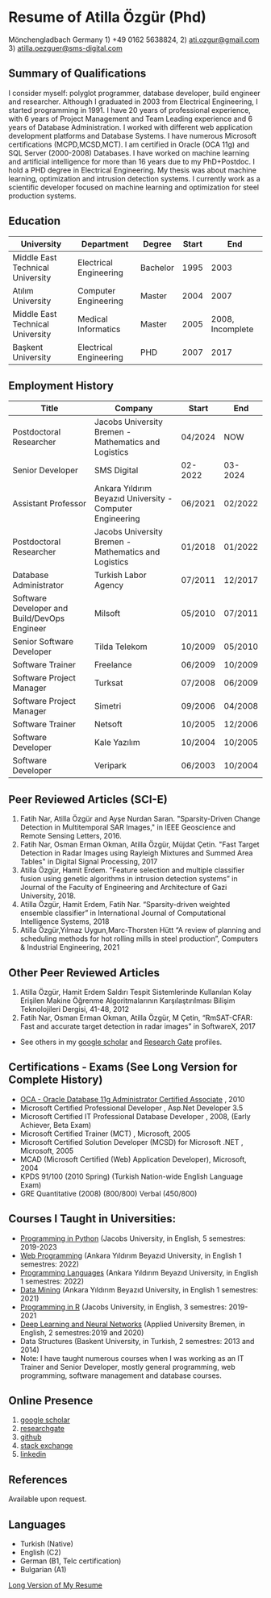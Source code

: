 # Resume of Atilla Özgür (Phd)

Mönchengladbach Germany 1) +49 0162 5638824, 2) ati.ozgur@gmail.com  3) atilla.oezguer@sms-digital.com

## Summary of Qualifications

I consider myself: polyglot programmer, database developer,  build engineer and researcher. Although I graduated in 2003 from Electrical Engineering, I started programming in 1991. 
I have 20  years of professional experience, with 6 years of Project Management and Team Leading experience and 6 years of Database Administration. I worked with different web application development platforms and Database Systems. 
I have numerous Microsoft certifications (MCPD,MCSD,MCT). 
I am certified in Oracle (OCA 11g) and SQL Server (2000-2008) Databases. I have worked on machine learning and artificial intelligence for more than 16 years due to my PhD+Postdoc. 
I hold a PHD degree in Electrical Engineering. 
My thesis was about machine learning, optimization and intrusion detection systems. 
I currently work as a scientific developer focused on machine learning and optimization for steel production systems.

## Education


| University                       | Department             | Degree   | Start | End  |
|----------------------------------|------------------------|----------|-------|------|
| Middle East Technical University | Electrical Engineering | Bachelor | 1995  | 2003 |
| Atılım University                | Computer Engineering   | Master   | 2004  | 2007 |
| Middle East Technical University | Medical Informatics    | Master   | 2005  | 2008, Incomplete |
| Başkent University               | Electrical Engineering | PHD      | 2007  | 2017 |


## Employment History

| Title             | Company     | Start   | End |
|-------------------|-------------|---------|-----|
| Postdoctoral Researcher  | Jacobs University Bremen - Mathematics and Logistics| 04/2024 | NOW |
| Senior Developer  | SMS Digital | 02-2022 | 03-2024 |
| Assistant Professor | Ankara Yıldırım Beyazıd University - Computer Engineering | 06/2021| 02/2022 |
| Postdoctoral Researcher  | Jacobs University Bremen - Mathematics and Logistics| 01/2018 | 01/2022 |
| Database Administrator  | Turkish Labor Agency | 07/2011 | 12/2017 |
| Software Developer and Build/DevOps Engineer  | Milsoft | 05/2010 | 07/2011 |
| Senior Software Developer  | Tilda Telekom | 10/2009 | 05/2010 |
| Software Trainer  | Freelance | 06/2009 | 10/2009 |
| Software Project Manager  | Turksat | 07/2008 | 06/2009 |
| Software Project Manager  | Simetri | 09/2006 | 04/2008 |
| Software Trainer  | Netsoft | 10/2005 | 12/2006 |
| Software Developer  | Kale Yazılım | 10/2004 | 10/2005 |
| Software Developer  | Veripark | 06/2003 | 10/2004 |



## Peer Reviewed Articles (SCI-E)

1. Fatih Nar, Atilla Özgür and Ayşe Nurdan Saran. "Sparsity-Driven Change Detection in Multitemporal SAR Images," in IEEE Geoscience and Remote Sensing Letters,  2016.
2. Fatih Nar, Osman Erman Okman, Atilla Özgür, Müjdat Çetin.  "Fast Target Detection in Radar Images using Rayleigh Mixtures and Summed Area Tables" in Digital Signal Processing, 2017
3. Atilla Özgür, Hamit Erdem. “Feature selection and multiple classifier fusion using genetic algorithms in intrusion detection systems” in Journal of the Faculty of Engineering and Architecture of Gazi University,  2018.
4. Atilla Özgür, Hamit Erdem, Fatih Nar.  “Sparsity-driven weighted ensemble classifier” in International Journal of Computational Intelligence Systems, 2018
5. Atilla Özgür,Yılmaz Uygun,Marc-Thorsten Hütt “A review of planning and scheduling methods for hot rolling mills in steel production”, Computers & Industrial Engineering, 2021

## Other Peer Reviewed Articles

1. Atilla Özgür, Hamit Erdem  Saldırı Tespit Sistemlerinde Kullanılan Kolay Erişilen Makine Öğrenme Algoritmalarının Karşılaştırılması Bilişim Teknolojileri Dergisi, 41-48, 2012
2. Fatih Nar, Osman Erman Okman, Atilla Özgür, M Çetin, “RmSAT-CFAR: Fast and accurate target detection in radar images” in SoftwareX, 2017

- See others in my [google scholar](https://scholar.google.com.tr/citations?user=Q9ll-kcAAAAJ&hl=en) and [Research Gate](https://www.researchgate.net/profile/Atilla_Oezguer) profiles.

## Certifications - Exams (See Long Version for Complete History)

* [OCA - Oracle Database 11g Administrator Certified Associate](certificates/Oracle-Database-11g-Administrator-Certified-Associate.pdf) , 2010
* Microsoft Certified Professional  Developer  , Asp.Net Developer 3.5
* Microsoft Certified IT Professional  Database Developer , 2008, (Early Achiever, Beta Exam)
* Microsoft Certified Trainer (MCT) , Microsoft, 2005
* Microsoft Certified Solution Developer (MCSD) for Microsoft .NET , Microsoft, 2005
* MCAD (Microsoft Certified (Web) Application Developer), Microsoft, 2004
* KPDS 91/100 (2010 Spring) (Turkish Nation-wide English Language Exam)
* GRE Quantitative (2008) (800/800) Verbal (450/800)

## Courses I Taught in Universities:

* [Programming in Python](https://github.com/ati-ozgur/course-python) (Jacobs University, in English, 5 semestres: 2019-2023
* [Web Programming](https://github.com/ati-ozgur/course-web-programming) (Ankara Yıldırım Beyazıd University, in English 1 semestres: 2022)
* [Programming Languages](https://github.com/ati-ozgur/course-programming-languages) (Ankara Yıldırım Beyazıd University, in English 1 semestres: 2022)
* [Data Mining](https://github.com/ati-ozgur/course-data-mining) (Ankara Yıldırım Beyazıd University, in English 1 semestres: 2021)
* [Programming in R](https://github.com/ati-ozgur/course-r-programming) (Jacobs University, in English, 3 semestres: 2019-2021
* [Deep Learning and Neural Networks](https://github.com/ati-ozgur/course-nn-deep-learning) (Applied University Bremen, in English, 2 semestres:2019 and 2020)
* Data Structures (Baskent University, in Turkish, 2 semestres: 2013 and 2014)
* Note: I have taught numerous courses when I was working as an IT Trainer and Senior Developer, mostly general programming, web programming, software management and database courses. 

## Online Presence
1. [google scholar](https://scholar.google.com.tr/citations?user=Q9ll-kcAAAAJ&hl=en)
2. [researchgate](https://www.researchgate.net/profile/Atilla_Oezguer)
3. [github](https://github.com/ati-ozgur)
4. [stack exchange](http://stackexchange.com/users/18290/atilla-ozgur?tab=reputation)
5. [linkedin](http://www.linkedin.com/in/atiozgur)

## References
Available upon request.

## Languages

- Turkish (Native)
- English (C2)
- German (B1, Telc certification)
- Bulgarian (A1)

[Long Version of My Resume](https://docs.google.com/document/d/1sJCHMVFrh0yWYBo6lHNOUm1UgHN2dsGzuYlK8a2rhK8/edit?usp=drive_link)